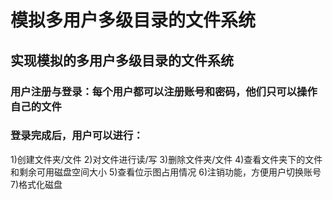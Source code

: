 # 模拟多用户多级目录的文件系统

## 实现模拟的多用户多级目录的文件系统
### 用户注册与登录：每个用户都可以注册账号和密码，他们只可以操作自己的文件
### 登录完成后，用户可以进行：
1)创建文件夹/文件
2)对文件进行读/写
3)删除文件夹/文件
4)查看文件夹下的文件和剩余可用磁盘空间大小
5)查看位示图占用情况
6)注销功能，方便用户切换账号
7)格式化磁盘
